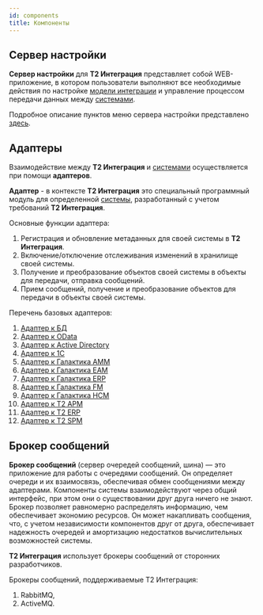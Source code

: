 ```yaml
---
id: components
title: Компоненты
---
```



## Сервер настройки

**Сервер настройки** для **Т2 Интеграция** представляет   собой WEB-приложение, в котором пользователи выполняют все необходимые действия по настройке [модели интеграции](model.md) и управление процессом передачи данных между [системами](model\systems.md).

Подробное описание пунктов меню сервера настройки представлено [здесь](setupserver.md).

## Адаптеры

Взаимодействие между **Т2 Интеграция** и [системами](model\systems.md) осуществляется при помощи **адаптеров**.

**Адаптер** - в контексте **Т2 Интеграция** это специальный программный модуль для определенной [системы](model\systems.md), разработанный с учетом требований **Т2 Интеграция**.


Основные функции адаптера:
1. Регистрация и обновление метаданных для своей системы в **Т2 Интеграция**.
2. Включение/отключение отслеживания изменений в хранилище своей системы.
3. Получение и преобразование объектов своей системы в объекты для передачи, отправка сообщений.
4. Прием сообщений, получение и преобразование объектов для передачи в объекты своей системы.


Перечень базовых адаптеров:
1. [Адаптер к БД](adapters\dbadapter.md)
2. [Адаптер к OData](adapters\odataadapter.md)
3. [Адаптер к Active Directory](adapters\adadapter.md)
4. [Адаптер к 1C](adapters\1cadapter.md)
5. [Адаптер к Галактика AMM](adapters\galammadapter.md)
6. [Адаптер к Галактика EAM](adapters\galeamadapter.md)
7. [Адаптер к Галактика ERP](adapters\galerpadapter.md)
8. [Адаптер к Галактика FM](adapters\galfmadapter.md)
9. [Адаптер к Галактика HCM](adapters\galhcmadapter.md)
10. [Адаптер к T2 APM](adapters\t2apmadapter.md)
11. [Адаптер к T2 ERP](adapters\t2erpadapter.md)
12. [Адаптер к T2 SPM](adapters\t2spmadapter.md)

## Брокер сообщений

**Брокер сообщений** (сервер очередей сообщений, шина) — это приложение для работы с очередями сообщений. Он определяет очереди и их взаимосвязь, обеспечивая обмен сообщениями между адаптерами. Компоненты системы взаимодействуют через общий интерфейс, при этом они о существовании друг друга ничего не знают. Брокер позволяет равномерно распределять информацию, чем обеспечивает экономию ресурсов. Он может накапливать сообщения, что, с учетом независимости компонентов друг от друга, обеспечивает надежность очередей и амортизацию недостатков вычислительных возможностей системы.


**Т2 Интеграция** использует брокеры сообщений от сторонних разработчиков.

Брокеры сообщений, поддерживаемые Т2 Интеграция:
1. RabbitMQ,
2. ActiveMQ.
